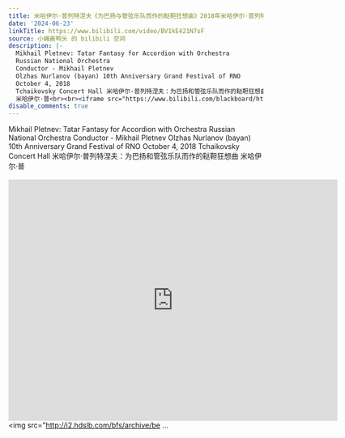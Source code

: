 ```yaml
---
title: 米哈伊尔·普列特涅夫《为巴扬与管弦乐队而作的鞑靼狂想曲》2018年米哈伊尔·普列特涅夫指挥 俄罗斯国家管弦乐团 Mikhail Pletnev RNO
date: '2024-06-23'
linkTitle: https://www.bilibili.com/video/BV1kE421N7sF
source: 小蝇酱鸭头 的 bilibili 空间
description: |-
  Mikhail Pletnev: Tatar Fantasy for Accordion with Orchestra
  Russian National Orchestra
  Conductor - Mikhail Pletnev
  Olzhas Nurlanov (bayan) 10th Anniversary Grand Festival of RNO
  October 4, 2018
  Tchaikovsky Concert Hall 米哈伊尔·普列特涅夫：为巴扬和管弦乐队而作的鞑靼狂想曲
  米哈伊尔·普<br><br><iframe src="https://www.bilibili.com/blackboard/html5mobileplayer.html?aid=1655910503&amp;high_quality=1&amp;autoplay=0" width="650" height="477" scrolling="no" border="0" frameborder="no" framespacing="0" allowfullscreen="true" referrerpolicy="no-referrer"></iframe><br><img src="http://i2.hdslb.com/bfs/archive/be ...
disable_comments: true
---
```

Mikhail Pletnev: Tatar Fantasy for Accordion with Orchestra
Russian National Orchestra
Conductor - Mikhail Pletnev
Olzhas Nurlanov (bayan) 10th Anniversary Grand Festival of RNO
October 4, 2018
Tchaikovsky Concert Hall 米哈伊尔·普列特涅夫：为巴扬和管弦乐队而作的鞑靼狂想曲
米哈伊尔·普<br><br><iframe src="https://www.bilibili.com/blackboard/html5mobileplayer.html?aid=1655910503&amp;high_quality=1&amp;autoplay=0" width="650" height="477" scrolling="no" border="0" frameborder="no" framespacing="0" allowfullscreen="true" referrerpolicy="no-referrer"></iframe><br><img src="http://i2.hdslb.com/bfs/archive/be ...